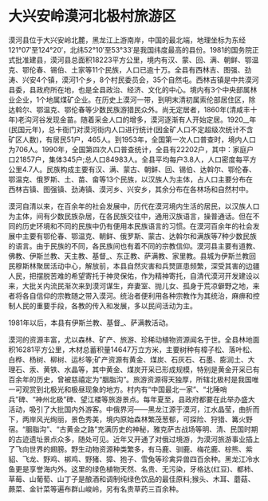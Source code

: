 # 大兴安岭漠河北极村旅游区
漠河县位于大兴安岭北麓，黑龙江上游南岸，中国的最北端，地理坐标为东经　121°07′至124°20′，北纬52°10′至53°33′是我国纬度最高的县份。1981的国务院正式批准建县，漠河县总面积18223平方公里，境内有汉、蒙、回、满、朝鲜、鄂温克、鄂伦春、锡伯、土家等11个民族，人口已逾十万。全县有西林吉、图强、劲涛、兴安4个镇，漠河1个乡，8个村民委员会，35个自然屯。西林吉镇是中共漠河县委，县政府所在地，也是全县政治、经济、文化的中心。境内有3个中央部属林业企业，1个地属煤矿企业。在历史上漠河一带，到明末清初属索伦部居住区，除达斡尔、鄂温克、鄂伦春等少数民族游猎民众外。尚无定居者，1860年(清咸丰十年)老沟河谷发现金苗。随着采金人口的增多，漠河逐渐有人开始定居。1920__年(民国元年)，总卡衙门对漠河街内人口进行统计(因金矿人口不定超级次统计不含矿区人数)，有居民51户，465人。到1953年，全国第一次人口普查时，境内人口为706人。1990年，全国第四次人口普查统计，全县有22202户，其中：家庭户口21857户，集体345户;总人口84983人。全县平均每户3.8人，人口密度每平方公里4.7人。民族构成主要有汉、满、蒙古、朝鲜、回、锡伯、达斡尔、鄂伦春、鄂温克、俄罗斯、土、苗、畲等13个民族，以汉族人为主体，占人口主要分布在西林吉镇、图强镇、劲涛镇、漠河乡、兴安乡，其余分布在各林场和自然村中。

漠河自清以来，在百余年的社会发展中，历代在漠河境内生活的居民，以汉族人口为主体，间有少数民族杂居，在各民族交往中，通用汉族语言，操普通话。但在不同的历史环境和不同的民族中仍有便用本民族语言的习惯。在漠河百余年的社会发展中主要有鄂伦春、鄂温克、朝鲜、俄罗斯、蒙古、达斡尔和满族等7种少数民族的语言。由于民族的不同，各民族间也有着不同的宗教信仰。漠河县主要有道教、佛教、伊斯兰教、天主教、基督_、东正教、萨满教、家里教。县城为伊斯兰教回民穆斯林聚居活动中心，解放前，本县自然灾害和兵燹匪患频繁，深受其害的边疆人民，把摆脱苦难的希望寄托于神灵保佑，作为精神寄托，自清代漠河开发建设以来，大批关内流民渐次来到漠河谋生，弃妻室、抛儿女、孤身于荒凉僻野之地，来者将各自信仰的宗教随之带入漠河。统治者便利用各种宗教作为其统治，麻痹和控制人民的重要手段，各教的传入和发展，多以民间活动为主。

1981年以后，本县有伊斯兰教、基督_、萨满教活动。

漠河的资源丰富，尤以森林、矿产、旅游、珍稀动植物资源闻名于世。全县林地面积16281平方公里，木材总蓄积量14647万立方米，主要树种有樟子松、落叶松、白桦、杨树、柳树、运杉等;矿产资源有黄金、煤炭、石灰石、石墨、膨润土、大理石、汞、黄铁、水晶等，其中黄金、煤炭开采已形成规模，特别是黄金开采已有百余年的历史，曾被慈禧定为“胭脂沟”。旅游资源得天独厚，所辖北极村是我国唯一可观赏到北极光和极昼现象的地方。村内有“中国最北一家”、“北陲哨兵”碑、“神州北极”碑、望江楼等旅游景点。每年夏至，县政府都要在此举办盛大活动，吸引了大批国内外游客。中俄界河——黑龙江源于漠河，江水晶莹，曲折而下，两岸风光绚丽，景色秀美，境内原始森林繁茂葱郁，可探险、狩猎、篝火野宿。“胭脂沟”、“古黄金之路”充满历史的神秘，雅克萨古战场等明、清、民国时期的古迹遗址景点众多，随处可见。近年又开通了对俄过境游，为漠河旅游事业插上了飞向世界的翅膀。野生动物资源种类繁多，有马鹿、驯鹿、梅花鹿、棕熊、紫貂、飞龙、野鸡、梆鸡、野猪、獐、狍子、雪兔等珍禽异兽四百余种。黑龙江冷水鱼更是享誉海内外。这里的绿色植物天然、名贵、无污染，牙格达(红豆)、都柿、草莓、山葡萄、山丁子是酿酒和调制纯绿色饮品的最佳原料;猴头、木耳、蘑菇、蕨菜、金针菜等遍布群山峻岭，另有名贵草药三百余种。